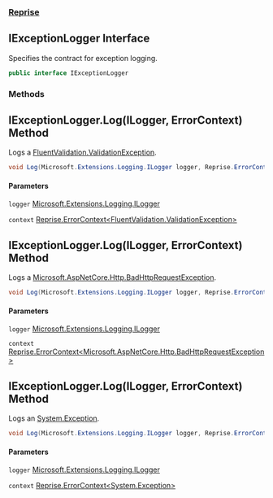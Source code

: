 ### [Reprise](Reprise.md 'Reprise')

## IExceptionLogger Interface

Specifies the contract for exception logging.

```csharp
public interface IExceptionLogger
```
### Methods

<a name='Reprise.IExceptionLogger.Log(Microsoft.Extensions.Logging.ILogger,Reprise.ErrorContext_FluentValidation.ValidationException_)'></a>

## IExceptionLogger.Log(ILogger, ErrorContext<ValidationException>) Method

Logs a [FluentValidation.ValidationException](https://docs.microsoft.com/en-us/dotnet/api/FluentValidation.ValidationException 'FluentValidation.ValidationException').

```csharp
void Log(Microsoft.Extensions.Logging.ILogger logger, Reprise.ErrorContext<FluentValidation.ValidationException> context);
```
#### Parameters

<a name='Reprise.IExceptionLogger.Log(Microsoft.Extensions.Logging.ILogger,Reprise.ErrorContext_FluentValidation.ValidationException_).logger'></a>

`logger` [Microsoft.Extensions.Logging.ILogger](https://docs.microsoft.com/en-us/dotnet/api/Microsoft.Extensions.Logging.ILogger 'Microsoft.Extensions.Logging.ILogger')

<a name='Reprise.IExceptionLogger.Log(Microsoft.Extensions.Logging.ILogger,Reprise.ErrorContext_FluentValidation.ValidationException_).context'></a>

`context` [Reprise.ErrorContext&lt;](Reprise.ErrorContext_TException_.md 'Reprise.ErrorContext<TException>')[FluentValidation.ValidationException](https://docs.microsoft.com/en-us/dotnet/api/FluentValidation.ValidationException 'FluentValidation.ValidationException')[&gt;](Reprise.ErrorContext_TException_.md 'Reprise.ErrorContext<TException>')

<a name='Reprise.IExceptionLogger.Log(Microsoft.Extensions.Logging.ILogger,Reprise.ErrorContext_Microsoft.AspNetCore.Http.BadHttpRequestException_)'></a>

## IExceptionLogger.Log(ILogger, ErrorContext<BadHttpRequestException>) Method

Logs a [Microsoft.AspNetCore.Http.BadHttpRequestException](https://docs.microsoft.com/en-us/dotnet/api/Microsoft.AspNetCore.Http.BadHttpRequestException 'Microsoft.AspNetCore.Http.BadHttpRequestException').

```csharp
void Log(Microsoft.Extensions.Logging.ILogger logger, Reprise.ErrorContext<Microsoft.AspNetCore.Http.BadHttpRequestException> context);
```
#### Parameters

<a name='Reprise.IExceptionLogger.Log(Microsoft.Extensions.Logging.ILogger,Reprise.ErrorContext_Microsoft.AspNetCore.Http.BadHttpRequestException_).logger'></a>

`logger` [Microsoft.Extensions.Logging.ILogger](https://docs.microsoft.com/en-us/dotnet/api/Microsoft.Extensions.Logging.ILogger 'Microsoft.Extensions.Logging.ILogger')

<a name='Reprise.IExceptionLogger.Log(Microsoft.Extensions.Logging.ILogger,Reprise.ErrorContext_Microsoft.AspNetCore.Http.BadHttpRequestException_).context'></a>

`context` [Reprise.ErrorContext&lt;](Reprise.ErrorContext_TException_.md 'Reprise.ErrorContext<TException>')[Microsoft.AspNetCore.Http.BadHttpRequestException](https://docs.microsoft.com/en-us/dotnet/api/Microsoft.AspNetCore.Http.BadHttpRequestException 'Microsoft.AspNetCore.Http.BadHttpRequestException')[&gt;](Reprise.ErrorContext_TException_.md 'Reprise.ErrorContext<TException>')

<a name='Reprise.IExceptionLogger.Log(Microsoft.Extensions.Logging.ILogger,Reprise.ErrorContext_System.Exception_)'></a>

## IExceptionLogger.Log(ILogger, ErrorContext<Exception>) Method

Logs an [System.Exception](https://docs.microsoft.com/en-us/dotnet/api/System.Exception 'System.Exception').

```csharp
void Log(Microsoft.Extensions.Logging.ILogger logger, Reprise.ErrorContext<System.Exception> context);
```
#### Parameters

<a name='Reprise.IExceptionLogger.Log(Microsoft.Extensions.Logging.ILogger,Reprise.ErrorContext_System.Exception_).logger'></a>

`logger` [Microsoft.Extensions.Logging.ILogger](https://docs.microsoft.com/en-us/dotnet/api/Microsoft.Extensions.Logging.ILogger 'Microsoft.Extensions.Logging.ILogger')

<a name='Reprise.IExceptionLogger.Log(Microsoft.Extensions.Logging.ILogger,Reprise.ErrorContext_System.Exception_).context'></a>

`context` [Reprise.ErrorContext&lt;](Reprise.ErrorContext_TException_.md 'Reprise.ErrorContext<TException>')[System.Exception](https://docs.microsoft.com/en-us/dotnet/api/System.Exception 'System.Exception')[&gt;](Reprise.ErrorContext_TException_.md 'Reprise.ErrorContext<TException>')